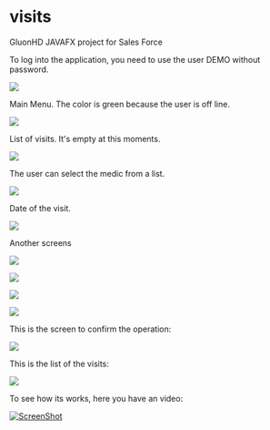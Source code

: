 # visits
GluonHD JAVAFX project for Sales Force

To log into the application, you need to use the user DEMO without password.

![](https://github.com/fjgodino/visits/blob/master/images/I01.png)

Main Menu. The color is green because the user is off line.

![](https://github.com/fjgodino/visits/blob/master/images/I02.png)

List of visits. It's empty at this moments.

![](https://github.com/fjgodino/visits/blob/master/images/I03.png)

The user can select the medic from a list.

![](https://github.com/fjgodino/visits/blob/master/images/I04.png)

Date of the visit.

![](https://github.com/fjgodino/visits/blob/master/images/I05.png)

Another screens

![](https://github.com/fjgodino/visits/blob/master/images/I06.png)

![](https://github.com/fjgodino/visits/blob/master/images/I07.png)

![](https://github.com/fjgodino/visits/blob/master/images/I08.png)

![](https://github.com/fjgodino/visits/blob/master/images/I09.png)

This is the screen to confirm the operation:

![](https://github.com/fjgodino/visits/blob/master/images/I10.png)

This is the list of the visits:

![](https://github.com/fjgodino/visits/blob/master/images/I11.png)

To see how its works, here you have an video:

[![ScreenShot](https://github.com/fjgodino/visits/blob/master/images/I01.png)](https://youtu.be/N8yXIIRvy8s)

